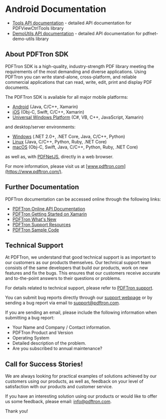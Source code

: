 # Android Documentation

* [Tools API documentation](https://www.pdftron.com/api/android/tools/javadoc/reference/packages.html) - detailed API documentation for PDFViewCtrlTools library
* [DemoUtils API documentation](https://www.pdftron.com/api/android/demo/javadoc/reference/packages.html) - detailed API documentation for pdfnet-demo-utils library

## About PDFTron SDK

PDFTron SDK is a high-quality, industry-strength PDF library meeting the requirements of the most demanding and diverse applications. Using PDFTron you can write stand-alone, cross-platform, and reliable commercial applications that can read, write, edit, print and display PDF documents.

The PDFTron SDK is available for all major mobile platforms:

* [Android](https://www.pdftron.com/pdf-sdk/android) (Java, C/C++, Xamarin)
* [iOS](https://www.pdftron.com/pdf-sdk/ios) (Obj-C, Swift, C/C++, Xamarin)
* [Universal Windows Platform](https://www.pdftron.com/pdf-sdk/windows-library) (C#, VB, C++, JavaScript, Xamarin)

and desktop/server environments:

* [Windows](https://www.pdftron.com/pdf-sdk/windows-library) (.NET 2.0+, .NET Core, Java, C/C++, Python)
* [Linux](https://www.pdftron.com/pdf-sdk/linux-tools) (Java, C/C++, Python, Ruby, .NET Core)
* [macOS](https://www.pdftron.com/pdf-sdk/mac-library) (Obj-C, Swift, Java, C/C++, Python, Ruby, .NET Core)

as well as, with [PDFNetJS](https://www.pdftron.com/webviewer), directly in a web browser.

For more information, please visit us at [www.pdftron.com](https://www.pdftron.com/).

## Further Documentation

PDFTron documentation can be accessed online through the following links:

* [PDFTron Online API Documentation](https://www.pdftron.com/pdfnet/documentation.html)
* [PDFTron Getting Started on Xamarin](https://www.pdftron.com/documentation/xamarin/guides)
* [PDFTron What's New](https://www.pdftron.com/documentation/xamarin/changelog)
* [PDFTron Support Resources](https://www.pdftron.com/support)
* [PDFTron Sample Code](https://www.pdftron.com/documentation/samples?platforms=xamarin)

## Technical Support

At PDFTron, we understand that good technical support is as important to our customers as our products themselves. Our technical support team consists of the same developers that build our products, work on new features and fix the bugs. This ensures that our customers receive accurate and to-the-point answers to their questions or problems.

For details related to technical support, please refer to [PDFTron support](https://www.pdftron.com/support).

You can submit bug reports directly through our [support webpage](http://www.pdftron.com/support/reportproblem.html) or by sending a bug report via email to [support@pdftron.com](mailto:support@pdftron.com).

If you are sending an email, please include the following information when submitting a bug report:

* Your Name and Company / Contact information.
* PDFTron Product and Version
* Operating System
* Detailed description of the problem.
* Are you subscribed to annual maintenance?


## Call for Success Stories!

We are always looking for practical examples of solutions achieved by our customers using our products, as well as, feedback on your level of satisfaction with our products and customer service.

If you have an interesting solution using our products or would like to offer us some feedback, please email: [info@pdftron.com](mailto:info@pdftron.com).

Thank you!
